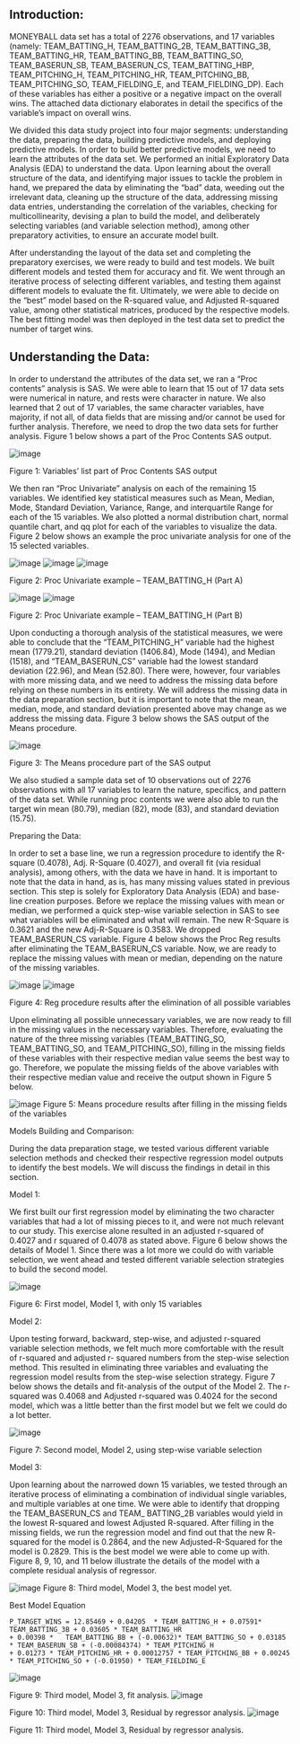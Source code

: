 ## Introduction:

MONEYBALL data set has a total of 2276 observations, and 17 variables (namely: TEAM_BATTING_H, TEAM_BATTING_2B, TEAM_BATTING_3B, TEAM_BATTING_HR, TEAM_BATTING_BB, TEAM_BATTING_SO, TEAM_BASERUN_SB, TEAM_BASERUN_CS, TEAM_BATTING_HBP,    TEAM_PITCHING_H,    TEAM_PITCHING_HR,    TEAM_PITCHING_BB, TEAM_PITCHING_SO, TEAM_FIELDING_E, and TEAM_FIELDING_DP). Each of these variables has either a positive or a negative impact on the overall wins. The attached data dictionary elaborates in detail the specifics of the variable’s impact on overall wins.

We divided this data study project into four major segments: understanding the data, preparing the data, building predictive models, and deploying predictive models. In order to build better predictive models, we need to learn the attributes of the data set. We performed an initial Exploratory Data Analysis (EDA) to understand the data. Upon learning about the overall structure of the data, and identifying major issues to tackle the problem in hand, we prepared the data by eliminating the “bad” data, weeding out the irrelevant data, cleaning up the structure of the data, addressing missing data entries, understanding the correlation of the variables, checking for multicollinearity, devising a plan to build the model, and deliberately selecting variables (and variable selection method), among other preparatory activities, to ensure an accurate model built.

After understanding the layout of the data set and completing the preparatory exercises, we were ready to build and test models. We built different models and tested them for accuracy and fit. We went through an iterative process of selecting different variables, and testing them against different models to evaluate the fit. Ultimately, we were able to decide on the “best” model based on the R-squared value, and Adjusted R-squared value, among other statistical matrices, produced by the respective models. The best fitting model was then deployed in the test data set to predict the number of target wins.
 
## Understanding the Data:

In order to understand the attributes of the data set, we ran a “Proc contents” analysis is SAS. We were able to learn that 15 out of 17 data sets were numerical in nature, and rests were character in nature. We also learned that 2 out of 17 variables, the same character variables, have majority, if not all, of data fields that are missing and/or cannot be used for further analysis. Therefore, we need to drop the two data sets for further analysis. Figure 1 below shows a part of the Proc Contents SAS output.

![image](https://cloud.githubusercontent.com/assets/26909910/25581951/baa0a7a6-2e58-11e7-9451-15086698feb6.png)

   Figure 1: Variables’ list part of Proc Contents SAS output
 
 We then ran “Proc Univariate” analysis on each of the remaining 15 variables. We identified key statistical measures such as Mean, Median, Mode, Standard Deviation, Variance, Range, and interquartile Range for each of the 15 variables. We also plotted a normal distribution chart, normal quantile chart, and qq plot for each of the variables to visualize the data. Figure 2 below shows an example the proc univariate analysis for one of the 15 selected variables.


![image](https://cloud.githubusercontent.com/assets/26909910/25581981/e21e210a-2e58-11e7-8db2-994f8e9f5524.png)
![image](https://cloud.githubusercontent.com/assets/26909910/25581983/e5c641e8-2e58-11e7-92f2-fa5195b018e2.png)
![image](https://cloud.githubusercontent.com/assets/26909910/25581987/e9e940fe-2e58-11e7-985c-72860f93af8c.png)

   Figure 2: Proc Univariate example – TEAM_BATTING_H (Part A)


![image](https://cloud.githubusercontent.com/assets/26909910/25582094/6c29adc4-2e59-11e7-839f-6b8fcfeb0dcc.png)
![image](https://cloud.githubusercontent.com/assets/26909910/25582101/7294be42-2e59-11e7-938a-b2c88a7dc5d2.png)
  
  Figure 2: Proc Univariate example – TEAM_BATTING_H (Part B)

Upon conducting a thorough analysis of the statistical measures, we were able to conclude that the “TEAM_PITCHING_H” variable had the highest mean (1779.21), standard deviation (1406.84), Mode (1494), and Median (1518), and “TEAM_BASERUN_CS” variable had the lowest standard deviation (22.96), and Mean (52.80). There were, however, four variables with more missing data, and we need to address the missing data before relying on these numbers in its entirety. We will address the missing data in the data preparation section, but it is important to note that the mean, median, mode, and standard deviation presented above may change as we address the missing data. Figure 3 below shows the SAS output of the Means procedure.

![image](https://cloud.githubusercontent.com/assets/26909910/25582160/ca3cba3c-2e59-11e7-8ec2-25922d96e300.png)

Figure 3: The Means procedure part of the SAS output

We also studied a sample data set of 10 observations out of 2276 observations with all 17 variables to learn the nature, specifics, and pattern of the data set. While running proc contents we were also able to run the target win mean (80.79), median (82), mode (83), and standard deviation (15.75).
 
Preparing the Data:

In order to set a base line, we run a regression procedure to identify the R-square (0.4078), Adj. R-Square (0.4027), and overall fit (via residual analysis), among others, with the data we have in hand. It is important to note that the data in hand, as is, has many missing values stated in previous section. This step is solely for Exploratory Data Analysis (EDA) and base-line creation purposes.
Before we replace the missing values with mean or median, we performed a quick step-wise variable selection in SAS to see what variables will be eliminated and what will remain. The new R-Square is 0.3621 and the new Adj-R-Square is 0.3583. We dropped TEAM_BASERUN_CS variable. Figure 4 below shows the Proc Reg results after eliminating the TEAM_BASERUN_CS variable. Now, we are ready to replace the missing values with mean or median, depending on the nature of the missing variables.

![image](https://cloud.githubusercontent.com/assets/26909910/25582183/e5c7ff1e-2e59-11e7-9c99-2c98deb41518.png)
![image](https://cloud.githubusercontent.com/assets/26909910/25582199/f522a108-2e59-11e7-8674-7d3ba768a99a.png)

Figure 4: Reg procedure results after the elimination of all possible variables

Upon eliminating all possible unnecessary variables, we are now ready to fill in the missing values in the necessary variables. Therefore, evaluating the nature of the three missing variables (TEAM_BATTING_SO, TEAM_BATTING_SO, and TEAM_PITCHING_SO), filling in the missing fields of these variables with their respective median value seems the best way to go. Therefore, we populate the missing fields of the above variables with their respective median value and receive the output shown in Figure 5 below.


![image](https://cloud.githubusercontent.com/assets/26909910/25582230/19744d9a-2e5a-11e7-8c7f-1d8b690b1fba.png)
Figure 5: Means procedure results after filling in the missing fields of the variables

Models Building and Comparison:

During the data preparation stage, we tested various different variable selection methods and checked their respective regression model outputs to identify the best models. We will discuss the findings in detail in this section.


Model 1:

We first built our first regression model by eliminating the two character variables that had a lot of missing pieces to it, and were not much relevant to our study. This exercise alone resulted in an adjusted r-squared of 0.4027 and r squared of 0.4078 as stated above. Figure 6 below shows the details of Model 1. Since there was a lot more we could do with variable selection, we went ahead and tested different variable selection strategies to build the second model.

![image](https://cloud.githubusercontent.com/assets/26909910/25582245/2edf2c90-2e5a-11e7-9d57-9448b40e92ea.png)

Figure 6: First model, Model 1, with only 15 variables

Model 2:

Upon testing forward, backward, step-wise, and adjusted r-squared variable selection methods, we felt much more comfortable with the result of r-squared and adjusted r- squared numbers from the step-wise selection method. This resulted in eliminating three variables and evaluating the regression model results from the step-wise selection strategy. Figure 7 below shows the details and fit-analysis of the output of the Model 2. The r-squared was 0.4068 and Adjusted r-squared was 0.4024 for the second model, which was a little better than the first model but we felt we could do a lot better.

![image](https://cloud.githubusercontent.com/assets/26909910/25582266/45a6c38e-2e5a-11e7-9ac2-d81bda7b12c4.png)

Figure 7: Second model, Model 2, using step-wise variable selection

Model 3:

Upon learning about the narrowed down 15 variables, we tested through an iterative process of eliminating a combination of individual single variables, and multiple variables at one time. We were able to identify that dropping the TEAM_BASERUN_CS and TEAM_ BATTING_2B variables would yield in the lowest R-squared and lowest Adjusted R-squared. After filling in the missing fields, we run the regression model and find out that the new R- squared for the model is 0.2864, and the new Adjusted-R-Squared for the model is 0.2829. This is the best model we were able to come up with. Figure 8, 9, 10, and 11 below illustrate the details of the model with a complete residual analysis of regressor.

![image](https://cloud.githubusercontent.com/assets/26909910/25582282/5f0c0f82-2e5a-11e7-99f6-9b1551fe71bc.png)
Figure 8: Third model, Model 3, the best model yet.

Best Model Equation

    P_TARGET_WINS = 12.85469 + 0.04205  * TEAM_BATTING_H + 0.07591* TEAM_BATTING_3B + 0.03605 * TEAM_BATTING_HR 
    + 0.00398 *   TEAM_BATTING_BB + (-0.00632)* TEAM_BATTING_SO + 0.03185 * TEAM_BASERUN_SB + (-0.00084374) * TEAM_PITCHING_H 
    + 0.01273 * TEAM_PITCHING_HR + 0.00012757 * TEAM_PITCHING_BB + 0.00245 * TEAM_PITCHING_SO + (-0.01950) * TEAM_FIELDING_E

![image](https://cloud.githubusercontent.com/assets/26909910/25582306/8a0f151c-2e5a-11e7-99e3-069dcd69ed54.png)

Figure 9: Third model, Model 3, fit analysis.
![image](https://cloud.githubusercontent.com/assets/26909910/25582318/9ac68778-2e5a-11e7-89dc-18a42f7d88a6.png)


Figure 10: Third model, Model 3, Residual by regressor analysis.
![image](https://cloud.githubusercontent.com/assets/26909910/25582324/aa368f82-2e5a-11e7-9a7b-dba17246fc50.png)

Figure 11: Third model, Model 3, Residual by regressor analysis.


